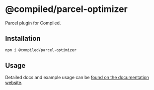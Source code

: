 # @compiled/parcel-optimizer

Parcel plugin for Compiled.

## Installation

```bash
npm i @compiled/parcel-optimizer
```

## Usage

Detailed docs and example usage can be [found on the documentation website](https://compiledcssinjs.com/docs/pkg-parcel).
